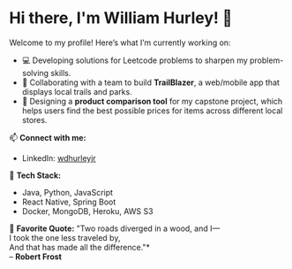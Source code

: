 # Hi there, I'm William Hurley! 👋

Welcome to my profile! Here’s what I’m currently working on:
- 💻 Developing solutions for Leetcode problems to sharpen my problem-solving skills.
- 🌟 Collaborating with a team to build **TrailBlazer**, a web/mobile app that displays local trails and parks.
- 🛒 Designing a **product comparison tool** for my capstone project, which helps users find the best possible prices for items across different local stores.

📫 **Connect with me:**
- LinkedIn: [wdhurleyjr](https://www.linkedin.com/in/wdhurleyjr/)

🚀 **Tech Stack:**
- Java, Python, JavaScript
- React Native, Spring Boot
- Docker, MongoDB, Heroku, AWS S3

📖 **Favorite Quote:**
"Two roads diverged in a wood, and I—  
I took the one less traveled by,  
And that has made all the difference."*  
– **Robert Frost**


